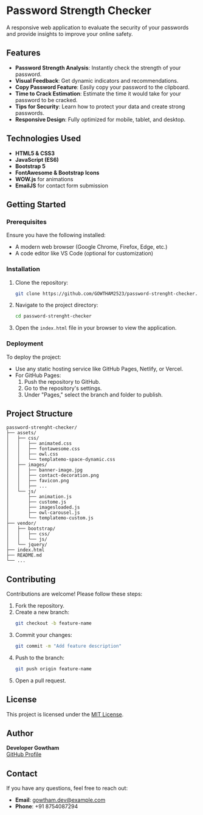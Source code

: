# Password Strength Checker

A responsive web application to evaluate the security of your passwords and provide insights to improve your online safety.

## Features
- **Password Strength Analysis**: Instantly check the strength of your password.
- **Visual Feedback**: Get dynamic indicators and recommendations.
- **Copy Password Feature**: Easily copy your password to the clipboard.
- **Time to Crack Estimation**: Estimate the time it would take for your password to be cracked.
- **Tips for Security**: Learn how to protect your data and create strong passwords.
- **Responsive Design**: Fully optimized for mobile, tablet, and desktop.

## Technologies Used
- **HTML5 & CSS3**
- **JavaScript (ES6)**
- **Bootstrap 5**
- **FontAwesome & Bootstrap Icons**
- **WOW.js** for animations
- **EmailJS** for contact form submission

## Getting Started

### Prerequisites
Ensure you have the following installed:
- A modern web browser (Google Chrome, Firefox, Edge, etc.)
- A code editor like VS Code (optional for customization)

### Installation
1. Clone the repository:
   ```bash
   git clone https://github.com/GOWTHAM2523/password-strenght-checker.git
   ```
2. Navigate to the project directory:
   ```bash
   cd password-strenght-checker
   ```
3. Open the `index.html` file in your browser to view the application.

### Deployment
To deploy the project:
- Use any static hosting service like GitHub Pages, Netlify, or Vercel.
- For GitHub Pages:
  1. Push the repository to GitHub.
  2. Go to the repository's settings.
  3. Under "Pages," select the branch and folder to publish.

## Project Structure
```
password-strenght-checker/
├── assets/
│   ├── css/
│   │   ├── animated.css
│   │   ├── fontawesome.css
│   │   ├── owl.css
│   │   └── templatemo-space-dynamic.css
│   ├── images/
│   │   ├── banner-image.jpg
│   │   ├── contact-decoration.png
│   │   ├── favicon.png
│   │   ├── ...
│   └── js/
│       ├── animation.js
│       ├── custome.js
│       ├── imagesloaded.js
│       ├── owl-carousel.js
│       └── templatemo-custom.js
├── vendor/
│   ├── bootstrap/
│   │   ├── css/
│   │   └── js/
│   └── jquery/
├── index.html
├── README.md
└── ...
```

## Contributing
Contributions are welcome! Please follow these steps:
1. Fork the repository.
2. Create a new branch:
   ```bash
   git checkout -b feature-name
   ```
3. Commit your changes:
   ```bash
   git commit -m "Add feature description"
   ```
4. Push to the branch:
   ```bash
   git push origin feature-name
   ```
5. Open a pull request.

## License
This project is licensed under the [MIT License](LICENSE).

## Author
**Developer Gowtham**  
[GitHub Profile](https://github.com/GOWTHAM2523)

## Contact
If you have any questions, feel free to reach out:
- **Email**: gowtham.dev@example.com
- **Phone**: +91 8754087294
